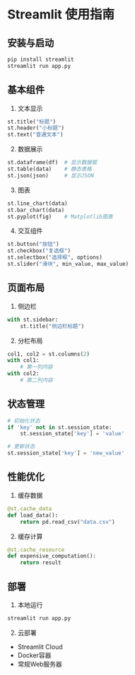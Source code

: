 # Streamlit 使用指南

## 安装与启动
```bash
pip install streamlit
streamlit run app.py
```

## 基本组件
1. 文本显示
```python
st.title("标题")
st.header("小标题")
st.text("普通文本")
```

2. 数据展示
```python
st.dataframe(df)  # 显示数据框
st.table(data)    # 静态表格
st.json(json)     # 显示JSON
```

3. 图表
```python
st.line_chart(data)
st.bar_chart(data)
st.pyplot(fig)    # Matplotlib图表
```

4. 交互组件
```python
st.button("按钮")
st.checkbox("复选框")
st.selectbox("选择框", options)
st.slider("滑块", min_value, max_value)
```

## 页面布局
1. 侧边栏
```python
with st.sidebar:
    st.title("侧边栏标题")
```

2. 分栏布局
```python
col1, col2 = st.columns(2)
with col1:
    # 第一列内容
with col2:
    # 第二列内容
```

## 状态管理
```python
# 初始化状态
if 'key' not in st.session_state:
    st.session_state['key'] = 'value'

# 更新状态
st.session_state['key'] = 'new_value'
```

## 性能优化
1. 缓存数据
```python
@st.cache_data
def load_data():
    return pd.read_csv("data.csv")
```

2. 缓存计算
```python
@st.cache_resource
def expensive_computation():
    return result
```

## 部署
1. 本地运行
```bash
streamlit run app.py
```

2. 云部署
- Streamlit Cloud
- Docker容器
- 常规Web服务器
